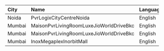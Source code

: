 | City   | Name                                    | Language |  Time | Type         | Price | Capacity | Booked |
| :----- | :-------------------------------------- | :------- | ----: | :----------- | ----: | -------: | -----: |
| Noida  | PvrLogixCityCentreNoida                 | English  | 14:45 | Classic      |  215₹ |       49 |      3 |
| Mumbai | MaisonPvrLivingRoomLuxeJioWorldDriveBkc | English  | 15:15 | Luxe         |  600₹ |       32 |     16 |
| Mumbai | MaisonPvrLivingRoomLuxeJioWorldDriveBkc | English  | 15:15 | LuxeSuperior |  600₹ |       12 |      8 |
| Mumbai | InoxMegaplexInorbitMall                 | English  | 19:30 | Insignia     |  350₹ |       11 |      0 |